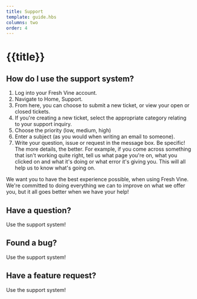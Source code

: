 ```yaml
---
title: Support
template: guide.hbs
columns: two
order: 4
---
```


# {{title}}  
## How do I use the support system?  
1. Log into your Fresh Vine account.   
1. Navigate to Home, Support.  
1. From here, you can choose to submit a new ticket, or view your open or closed tickets.  
1. If you're creating a new ticket, select the appropriate category relating to your support inquiry.  
1. Choose the priority (low, medium, high)
1. Enter a subject (as you would when writing an email to someone).  
1. Write your question, issue or request in the message box. Be specific! The more details, the better. For example, if you come across something that isn't working quite right, tell us what page you're on, what you clicked on and what it's doing or what error it's giving you. This will all help us to know what's going on.  

We want you to have the best experience possible, when using Fresh Vine. We're committed to doing everything we can to improve on what we offer you, but it all goes better when we have your help!  


## Have a question?  
Use the support system!  

## Found a bug?  
Use the support system!   

## Have a feature request?
Use the support system!  


